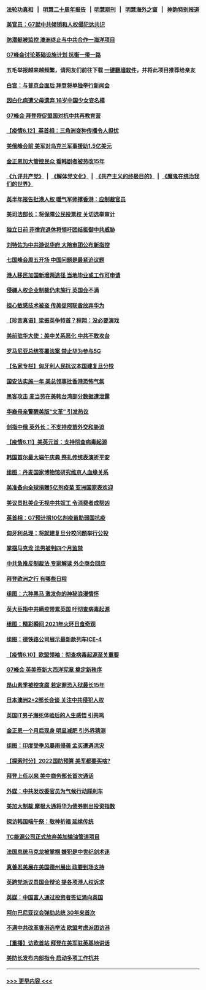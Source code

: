 #### [法轮功真相](https://github.com/gfw-breaker/truth/blob/master/README.md?t=0) &nbsp;&nbsp;|&nbsp;&nbsp; [明慧二十周年报告](https://github.com/gfw-breaker/mh-reports/blob/master/README.md?t=0) &nbsp;&nbsp;|&nbsp;&nbsp;[明慧期刊](https://github.com/gfw-breaker/mh-qikan) &nbsp;&nbsp;|&nbsp;&nbsp; [明慧海外之窗](https://github.com/gfw-breaker/mh-news/blob/master/README.md?t=0) &nbsp;&nbsp;|&nbsp;&nbsp; [神韵特别报道](https://github.com/gfw-breaker/mh-news/blob/master/shenyun.md?t=0)
#### [美官员：G7就中共倾销和人权侵犯达共识](../pages/nsc418/n13018231.md?t=06131551) 
#### [防潜艇被监控 澳洲终止与中共合作一海洋项目](../pages/nsc418/n13018180.md?t=06131551) 
#### [G7峰会讨论基础设施计划 抗衡一带一路](../pages/nsc418/n13017810.md?t=06131551) 
#### 五毛举报越来越频繁，请网友们前往下载 [一键翻墙软件](https://github.com/gfw-breaker/ssr-accounts)，并将此项目推荐给亲友
#### [白宫：与普京会面后 拜登将单独举行新闻会](../pages/nsc418/n13018084.md?t=06131551) 
#### [因白化病遭父母遗弃 16岁中国少女变名模](../pages/nsc418/n13016937.md?t=06131551) 
#### [G7峰会 拜登将促盟国对抗中共再教育营](../pages/nsc418/n13017649.md?t=06131551) 
#### [【疫情6.12】英首相：三角洲变种传播令人担忧](../pages/nsc418/n13017379.md?t=06131551) 
#### [美俄峰会前 美军对乌克兰军事援助1.5亿美元](../pages/nsc418/n13017229.md?t=06131551) 
#### [金正恩加大管控民众 看韩剧者被劳改15年](../pages/nsc418/n13016920.md?t=06131551) 
#### [《九评共产党》](https://github.com/begood0513/9ping.md/blob/master/README.md) &nbsp;|&nbsp; [《解体党文化》](../../../../jtdwh.md/blob/master/README.md)  &nbsp;|&nbsp; [《共产主义的终极目的》](../../../../gczydzjmd.md/blob/master/README.md) &nbsp;|&nbsp; [《魔鬼在统治我们的世界》](../../../../mgztzwmdsj.md/blob/master/README.md) 
#### [英半年报告批港人权 暖气军师撑香港：应制裁官员](../pages/nsc418/n13017025.md?t=06131551) 
#### [美司法部长：将保障公民投票权 关切选举审计](../pages/nsc418/n13016874.md?t=06131551) 
#### [独立日前 菲律宾退休将领吁团结抵御中共威胁](../pages/nsc418/n13016402.md?t=06131551) 
#### [刘特佐为中共游说华府 大陪审团公布新指控](../pages/nsc418/n13015936.md?t=06131551) 
#### [七国峰会周五开场 中国问题是最紧迫议题](../pages/nsc418/n13016362.md?t=06131551) 
#### [港人移民加国新增两途径 当地毕业或工作可申请](../pages/nsc418/n13016219.md?t=06131551) 
#### [侵疆人权企业制裁仍未施行 英国会不满](../pages/nsc418/n13016184.md?t=06131551) 
#### [担心敏感技术被盗 传美促阿联酋放弃华为](../pages/nsc418/n13016162.md?t=06131551) 
#### [【珍言真语】梁振英争特首？程翔：没必要演戏](../pages/nsc418/n13016036.md?t=06131551) 
#### [美前驻华大使：美中关系恶化 中共不敢攻台](../pages/nsc418/n13015946.md?t=06131551) 
#### [罗马尼亚总统签署法案 禁止华为参与5G](../pages/nsc418/n13015943.md?t=06131551) 
#### [【名家专栏】匈牙利人民抗议本国建复旦分校](../pages/nsc418/n13015605.md?t=06131551) 
#### [国安法实施一年 美总领事批香港恐怖气氛](../pages/nsc418/n13015917.md?t=06131551) 
#### [黑客攻击 麦当劳在美韩台湾部分数据遭泄露](../pages/nsc418/n13015823.md?t=06131551) 
#### [华裔母亲警醒美版“文革” 引发热议](../pages/nsc418/n13015358.md?t=06131551) 
#### [剑指中俄 英外长：不支持疫苗外交和胁迫](../pages/nsc418/n13015608.md?t=06131551) 
#### [【疫情6.11】美英元首：支持彻查病毒起源](../pages/nsc418/n13015207.md?t=06131551) 
#### [韩国首尔最大端午庆典 祭礼传统表演祈平安](../pages/nsc418/n13014900.md?t=06131551) 
#### [组图：丹麦国家博物馆研究维京人血缘关系](../pages/nsc418/n13014901.md?t=06131551) 
#### [美准备向全球捐赠5亿剂疫苗 亚洲国家表欢迎](../pages/nsc418/n13014416.md?t=06131551) 
#### [美议员批美企无视中共奴工 令消费者成帮凶](../pages/nsc418/n13014534.md?t=06131551) 
#### [英首相：G7预计捐10亿剂疫苗助弱国抗疫](../pages/nsc418/n13014380.md?t=06131551) 
#### [匈牙利总理：将就建复旦分校问题举行公投](../pages/nsc418/n13014036.md?t=06131551) 
#### [掌掴马克龙 法男被判四个月监禁](../pages/nsc418/n13013881.md?t=06131551) 
#### [中共急推反制裁法 专家解读 外企商会回应](../pages/nsc418/n13013763.md?t=06131551) 
#### [拜登欧洲之行 有哪些日程](../pages/nsc418/n13013493.md?t=06131551) 
#### [组图：六种黑马 激发你的神秘浪漫情怀](../pages/nsc418/n13012855.md?t=06131551) 
#### [英大臣指中共瞒疫带累英国 吁彻查病毒起源](../pages/nsc418/n13013513.md?t=06131551) 
#### [组图：精彩瞬间 2021年火环日食奇观](../pages/nsc418/n13013098.md?t=06131551) 
#### [组图：德铁路公司展示最新款列车ICE-4](../pages/nsc418/n13012868.md?t=06131551) 
#### [【疫情6.10】欧盟领袖：彻查病毒起源至关重要](../pages/nsc418/n13012420.md?t=06131551) 
#### [G7峰会 英美签新大西洋宪章 奠定新秩序](../pages/nsc418/n13013351.md?t=06131551) 
#### [昂山素季被控贪腐 若定罪恐入狱最长15年](../pages/nsc418/n13013096.md?t=06131551) 
#### [日本澳洲2+2部长会谈 关注中共侵犯人权](../pages/nsc418/n13011324.md?t=06131551) 
#### [英国IT男子濒死体验后的人生感悟 引共鸣](../pages/nsc418/n13011994.md?t=06131551) 
#### [金正恩一个月后现身 明显减肥 引外界猜测](../pages/nsc418/n13012933.md?t=06131551) 
#### [组图：印度受季风暴雨侵袭 孟买遭遇洪灾](../pages/nsc418/n13012255.md?t=06131551) 
#### [【探索时分】2022国防预算 美军都要买啥?](../pages/nsc418/n13011009.md?t=06131551) 
#### [拜登上任以来 美中商务部长首次通话](../pages/nsc418/n13012297.md?t=06131551) 
#### [外媒：中共发改委官员为气候行动踩刹车](../pages/nsc418/n13012172.md?t=06131551) 
#### [美加大制裁 摩根大通将华为债券剔出投资指数](../pages/nsc418/n13012334.md?t=06131551) 
#### [探访韩国端午祭：敬神祈福 延续传统](../pages/nsc418/n13011474.md?t=06131551) 
#### [TC能源公司正式放弃美加输油管道项目](../pages/nsc418/n13011675.md?t=06131551) 
#### [法国总统马克龙被掌掴 嫌犯是中世纪剑术迷](../pages/nsc418/n13011104.md?t=06131551) 
#### [真善忍美展在美国德州展出 政要到场支持](../pages/nsc418/n13010579.md?t=06131551) 
#### [英跨党派议员国会辩论 提各项港人权诉求](../pages/nsc418/n13011399.md?t=06131551) 
#### [英媒：中国富人通过投资者签证涌向英国](../pages/nsc418/n13011273.md?t=06131551) 
#### [阿尔巴尼亚议会弹劾总统 30年来首次](../pages/nsc418/n13011029.md?t=06131551) 
#### [不满中共改革香港选举法 欧盟考虑派团访港](../pages/nsc418/n13011031.md?t=06131551) 
#### [【重播】访欧首站 拜登在美军驻英基地讲话](../pages/nsc418/n13010985.md?t=06131551) 
#### [美防长发布内部指令 启动多项工作抗共](../pages/nsc418/n13010878.md?t=06131551) 

----
#### [ >>> 更早内容 <<< ](../indexes/nsc418-earlier.md)
